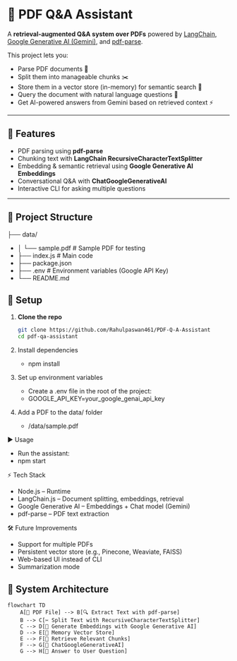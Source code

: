 # 📘 PDF Q&A Assistant

A **retrieval-augmented Q&A system over PDFs** powered by [LangChain](https://js.langchain.com/), [Google Generative AI (Gemini)](https://ai.google/), and [pdf-parse](https://www.npmjs.com/package/pdf-parse).

This project lets you:
- Parse PDF documents 📄
- Split them into manageable chunks ✂️
- Store them in a vector store (in-memory) for semantic search 🔎
- Query the document with natural language questions 💬
- Get AI-powered answers from Gemini based on retrieved context ⚡

---

## 🚀 Features
- PDF parsing using **pdf-parse**
- Chunking text with **LangChain RecursiveCharacterTextSplitter**
- Embedding & semantic retrieval using **Google Generative AI Embeddings**
- Conversational Q&A with **ChatGoogleGenerativeAI**
- Interactive CLI for asking multiple questions

---

## 📂 Project Structure

├── data/
  - │ └── sample.pdf # Sample PDF for testing
  - ├── index.js # Main code
  - ├── package.json
  - ├── .env # Environment variables (Google API Key)
  - └── README.md

## 🔧 Setup

1. **Clone the repo**
   ```bash
   git clone https://github.com/Rahulpaswan461/PDF-Q-A-Assistant
   cd pdf-qa-assistant

2. Install dependencies
    - npm install
3. Set up environment variables
    - Create a .env file in the root of the project:
    - GOOGLE_API_KEY=your_google_genai_api_key

5. Add a PDF to the data/ folder
   -  /data/sample.pdf

▶️ Usage
 - Run the assistant:
 - npm start


⚡ Tech Stack
 - Node.js – Runtime
 - LangChain.js – Document splitting, embeddings, retrieval
 - Google Generative AI – Embeddings + Chat model (Gemini)
 - pdf-parse – PDF text extraction

 🛠 Future Improvements
 - Support for multiple PDFs
 - Persistent vector store (e.g., Pinecone, Weaviate, FAISS)
 - Web-based UI instead of CLI
 - Summarization mode

## 🧩 System Architecture

```mermaid
flowchart TD
    A[📄 PDF File] --> B[🔍 Extract Text with pdf-parse]
    B --> C[✂️ Split Text with RecursiveCharacterTextSplitter]
    C --> D[🔢 Generate Embeddings with Google Generative AI]
    D --> E[🧠 Memory Vector Store]
    E --> F[🔎 Retrieve Relevant Chunks]
    F --> G[🤖 ChatGoogleGenerativeAI]
    G --> H[💬 Answer to User Question]
